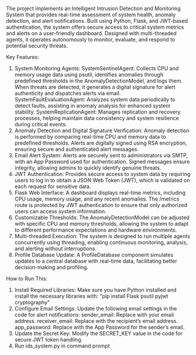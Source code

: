 The project implements an Intelligent Intrusion Detection and Monitoring System that provides real-time assessment of system health, anomaly detection, and alert notifications. Built using Python, Flask, and JWT-based authentication, the system offers secure access to critical system metrics and alerts on a user-friendly dashboard. Designed with multi-threaded agents, it operates autonomously to monitor, evaluate, and respond to potential security threats.

Key Features:
1. System Monitoring Agents:
  SystemSentinelAgent: Collects CPU and memory usage data using psutil, identifies anomalies through predefined thresholds in the AnomalyDetectionModel, and logs them. When threats are detected, it generates a digital signature for alert authenticity and dispatches alerts via email.
  SystemFaultEvaluationAgent: Analyzes system data periodically to detect faults, assisting in anomaly analysis for enhanced system stability.
  SystemReplicationAgent: Manages replication and recovery processes, helping maintain data consistency and system resilience during critical events.
3. Anomaly Detection and Digital Signature Verification:
  Anomaly detection is performed by comparing real-time CPU and memory data to predefined thresholds. Alerts are digitally signed using RSA encryption, ensuring secure and authenticated alert messages.
4. Email Alert System:
  Alerts are securely sent to administrators via SMTP, with an App Password used for authentication. Signed messages ensure integrity, allowing admins to quickly identify genuine threats.
5. JWT Authentication:
  Provides secure access to system data by requiring users to log in to obtain a JSON Web Token (JWT), which is validated on each request for sensitive data.
5. Flask Web Interface:
  A dashboard displays real-time metrics, including CPU usage, memory usage, and any recent anomalies. The /metrics route is protected by JWT authentication to ensure that only authorized users can access system information.
6. Customizable Thresholds:
  The AnomalyDetectionModel can be adjusted with specific CPU and memory thresholds, allowing the system to adapt to different performance expectations and hardware environments.
7. Multi-threaded Execution:
  The system is designed to run multiple agents concurrently using threading, enabling continuous monitoring, analysis, and alerting without interruptions.
8. Profile Database Update:
  A ProfileDatabase component simulates updates to a central database with real-time data, facilitating better decision-making and profiling.


How to Run This:
1. Install Required Libraries: Make sure you have Python installed and install the necessary libraries with:
  "pip install Flask psutil pyjwt cryptography"
2. Configure Email Settings: Update the following email settings in the code for alert notifications:
  sender_email: Replace with your email address.
  receiver_email: Replace with the recipient’s email address.
  app_password: Replace with the App Password for the sender’s email.
3. Update the Secret Key: Modify the SECRET_KEY value in the code for secure JWT token handling.
4. Run ids_system.py in command prompt

